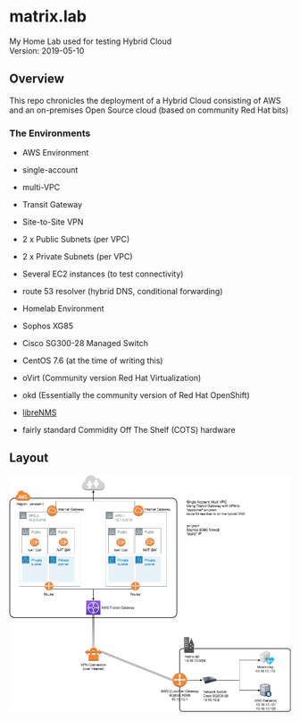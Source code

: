 # matrix.lab
My Home Lab used for testing Hybrid Cloud  
Version: 2019-05-10

## Overview
This repo chronicles the deployment of a Hybrid Cloud consisting of AWS and an on-premises Open Source cloud (based on community Red Hat bits)  
### The Environments
* AWS Environment 
 * single-account 
 * multi-VPC 
 * Transit Gateway
 * Site-to-Site VPN
 * 2 x Public Subnets (per VPC)
 * 2 x Private Subnets (per VPC)
 * Several EC2 instances (to test connectivity)
 * route 53 resolver (hybrid DNS, conditional forwarding)


* Homelab Environment
 * Sophos XG85
 * Cisco SG300-28 Managed Switch
 * CentOS 7.6 (at the time of writing this)
 * oVirt (Community version Red Hat Virtualization)
 * okd (Essentially the community version of Red Hat OpenShift)
 * [libreNMS](https://www.librenms.org/) 
 * fairly standard Commidity Off The Shelf (COTS) hardware

## Layout
![Hybrid-Single_Account.png](Images/Hybrid-Single_Account.png)

